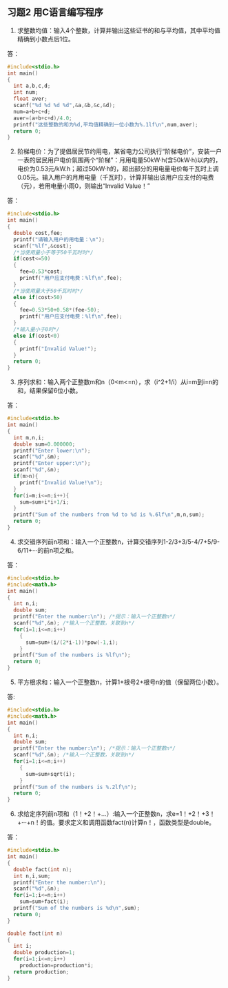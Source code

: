 ## 习题2 用C语言编写程序

1. 求整数均值：输入4个整数，计算并输出这些证书的和与平均值，其中平均值精确到小数点后1位。

答：
```C
#include<stdio.h>
int main()
{
  int a,b,c,d;
  int num;
  float aver;
  scanf("%d %d %d %d",&a,&b,&c,&d);
  num=a+b+c+d;
  aver=(a+b+c+d)/4.0;
  printf("这些整数的和为%d,平均值精确到一位小数为%.1lf\n",num,aver);
  return 0;
}
```

2. 阶梯电价：为了提倡居民节约用电，某省电力公司执行“阶梯电价”，安装一户一表的居民用户电价氛围两个“阶梯”：月用电量50kW·h(含50kW·h)以内的，电价为0.53元/kW.h；超过50kW·h的，超出部分的用电量电价每千瓦时上调0.05元。输入用户的月用电量（千瓦时），计算并输出该用户应支付的电费（元），若用电量小雨0，则输出“Invalid Value！”

答：
```C
#include<stdio.h>
int main()
{
  double cost,fee;
  printf("请输入用户的用电量：\n");
  scanf("%lf",&cost);
  /*当使用量小于等于50千瓦时时*/
  if(cost<=50)
  {
    fee=0.53*cost;
    printf("用户应支付电费：%lf\n",fee);
  }
  /*当使用量大于50千瓦时时*/
  else if(cost>50)
  {
    fee=0.53*50+0.58*(fee-50);
    printf("用户应支付电费：%lf\n",fee);
  }
  /*输入量小于0时*/
  else if(cost<0)
  {
    printf("Invalid Value!");
  }
  return 0;
}
```

3. 序列求和：输入两个正整数m和n（0<m<=n），求（i^2+1/i）从i=m到i=n的和，结果保留6位小数。

答：
```C
#include<stdio.h>
int main()
{
  int m,n,i;
  double sum=0.000000;
  printf("Enter lower:\n");
  scanf("%d",&m);
  printf("Enter upper:\n");
  scanf("%d",&n);
  if(m>n){
    printf("Invalid Value!\n");
  }
  for(i=m;i<=n;i++){
    sum=sum+i*i+1/i;
  }
  printf("Sum of the numbers from %d to %d is %.6lf\n",m,n,sum);
  return 0;
}
```

4. 求交错序列前n项和：输入一个正整数n，计算交错序列1-2/3+3/5-4/7+5/9-6/11+···的前n项之和。

答：
```C
#include<stdio.h>
#include<math.h>
int main()
{
  int n,i;
  double sum;
  printf("Enter the number:\n"); /*提示：输入一个正整数n*/
  scanf("%d",&n); /*输入一个正整数，关联到n*/
  for(i=1;i<=n;i++)
    {
      sum=sum+(i/(2*i-1))*pow(-1,i);
    }
  printf("Sum of the numbers is %lf\n");
  return 0;
}
```

5. 平方根求和：输入一个正整数n，计算1+根号2+根号n的值（保留两位小数）。

答:
```C
#include<stdio.h>
#include<math.h>
int main()
{
  int n,i;
  double sum;
  printf("Enter the number:\n"); /*提示：输入一个正整数n*/
  scanf("%d",&n); /*输入一个正整数，关联到n*/
  for(i=1;i<=n;i++)
    {
      sum=sum+sqrt(i);
    }
  printf("Sum of the numbers is %.2lf\n");
  return 0;
}
```

6. 求给定序列前n项和（1！+2！+...）:输入一个正整数n，求e=1！+2！+3！+···+n！的值。要求定义和调用函数fact(n)计算n！，函数类型是double。

答：
```C
#include<stdio.h>
int main()
{
  double fact(int n);
  int n,i,sum;
  printf("Enter the number:\n");
  scanf("%d",&n);
  for(i=1;i<=n;i++)
    sum=sum+fact(i);
  printf("Sum of the numbers is %d\n",sum);
  return 0;
}

double fact(int n)
{
  int i;
  double production=1;
  for(i=1;i<=n;i++)
    production=production*i;
  return production;  
}
```

